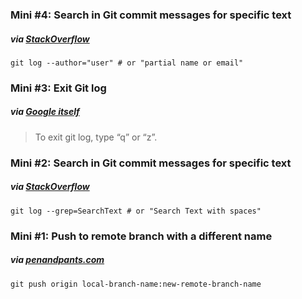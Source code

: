 ### Mini #4: Search in Git commit messages for specific text
##### via [StackOverflow](https://stackoverflow.com/a/4260025)
```
git log --author="user" # or "partial name or email"
```
### Mini #3: Exit Git log
##### via [Google itself](https://www.google.com/search?q=exit+git+log)
> To exit git log, type “q” or “z”.

### Mini #2: Search in Git commit messages for specific text
##### via [StackOverflow](https://stackoverflow.com/a/3826800)
```
git log --grep=SearchText # or "Search Text with spaces"
```

### Mini #1: Push to remote branch with a different name
##### via [penandpants.com](https://penandpants.com/2013/02/07/git-pushing-to-a-remote-branch-with-a-different-name/)
```
git push origin local-branch-name:new-remote-branch-name
```
